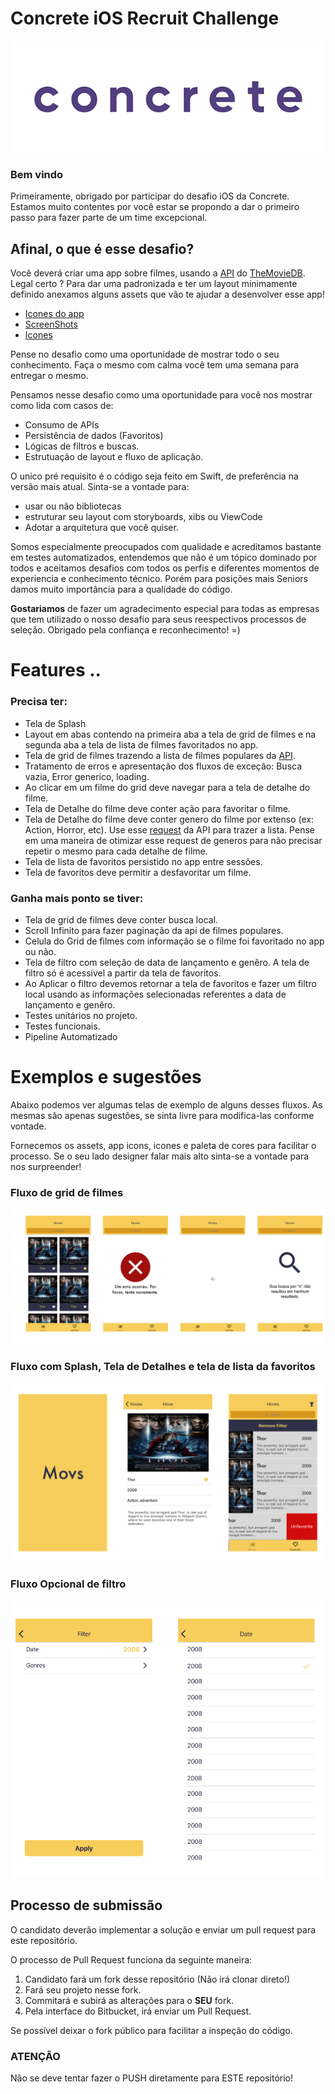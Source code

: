 # Concrete iOS Recruit Challenge #

![Gif](assets/Logo-animado-1.gif)

### Bem vindo

Primeiramente, obrigado por participar do desafio iOS da Concrete. Estamos muito contentes por você estar se propondo a dar o primeiro passo para fazer parte de um time excepcional.


## Afinal, o que é esse desafio?

Você deverá criar uma app sobre filmes, usando a  [API](https://developers.themoviedb.org/3/getting-started/introduction) do [TheMovieDB](https://www.themoviedb.org/?language=en). Legal certo ? Para dar uma padronizada e ter um layout minimamente definido anexamos alguns assets que vão te ajudar a desenvolver esse app!

-  [Icones do app](assets/appIcons)
-  [ScreenShots](assets/screenshots)
-  [Icones](assets/icons)

Pense no desafio como uma oportunidade de mostrar todo o seu conhecimento. Faça o mesmo com calma você tem uma semana para entregar o mesmo.

Pensamos nesse desafio como uma oportunidade para você nos mostrar como lida com casos de:

- Consumo de APIs
- Persistência de dados (Favoritos)
- Lógicas de filtros e buscas.
- Estrutuação de layout e fluxo de aplicação.


O unico pré requisito é o código seja feito em Swift, de preferência na versão mais atual. Sinta-se a vontade para:
- usar ou não bibliotecas
- estruturar seu layout com storyboards, xibs ou ViewCode
- Adotar a arquitetura que você quiser.


Somos especialmente preocupados com qualidade e acreditamos bastante em testes automatizados, entendemos que não é um tópico dominado por todos e aceitamos desafios com todos os perfis e diferentes momentos de experiencia e conhecimento técnico. Porém para posições mais Seniors damos muito importância para a qualidade do código.

**Gostariamos** de fazer um agradecimento especial para todas as empresas que tem utilizado o nosso desafio para seus reespectivos processos de seleção. Obrigado pela confiança e reconhecimento! =)

# Features ..

### Precisa ter:

- Tela de Splash
- Layout em abas contendo na primeira aba a tela de grid de filmes e na segunda aba a tela de lista de filmes favoritados no app.
- Tela de grid de filmes trazendo a lista de filmes populares da [API](https://developers.themoviedb.org/3/movies/get-popular-movies).
- Tratamento de erros e apresentação dos fluxos de exceção: Busca vazia, Error generico, loading.
- Ao clicar em um filme do grid deve navegar para a tela de detalhe do filme.
- Tela de Detalhe do filme deve conter ação para favoritar o filme.
- Tela de Detalhe do filme deve conter genero do filme por extenso (ex: Action, Horror, etc). Use esse [request](https://developers.themoviedb.org/3/genres/get-movie-list) da API para trazer a lista. Pense em uma maneira de otimizar esse request de generos para não precisar repetir o mesmo para cada detalhe de filme.
- Tela de lista de favoritos persistido no app entre sessões.
- Tela de favoritos deve permitir a desfavoritar um filme.




### Ganha mais ponto se tiver:

- Tela de grid de filmes deve conter busca local.
- Scroll Infinito para fazer paginação da api de filmes populares.
- Celula do Grid de filmes com informação se o filme foi favoritado no app ou não.
- Tela de filtro com seleção de data de lançamento e genêro. A tela de filtro só é acessivel a partir da tela de favoritos.
- Ao Aplicar o filtro devemos retornar a tela de favoritos e fazer um filtro local usando as informações selecionadas referentes a data de lançamento e genêro.
- Testes unitários no projeto.
- Testes funcionais.
- Pipeline Automatizado



# Exemplos e sugestões

Abaixo podemos ver algumas telas de exemplo de alguns desses fluxos. As mesmas são apenas sugestões, se sinta livre para modifica-las conforme vontade.

Fornecemos os assets, app icons, icones e paleta de cores para facilitar o processo. Se o seu lado designer falar mais alto sinta-se a vontade para nos surpreender!

### Fluxo de grid de filmes
![Image of Yaktocat](assets/flow/lista.png)

### Fluxo com Splash, Tela de Detalhes e tela de lista da favoritos
![Image of Yaktocat](assets/flow/splash_detalhes.png)

### Fluxo Opcional de filtro
![Image of Yaktocat](assets/flow/filtro.png)


## **Processo de submissão** ###

O candidato deverão implementar a solução e enviar um pull request para este repositório.

O processo de Pull Request funciona da seguinte maneira:

1. Candidato fará um fork desse repositório (Não irá clonar direto!)
2. Fará seu projeto nesse fork.
3. Commitará e subirá as alterações para o __SEU__ fork.
4. Pela interface do Bitbucket, irá enviar um Pull Request.

Se possível deixar o fork público para facilitar a inspeção do código.

### **ATENÇÃO** ###

Não se deve tentar fazer o PUSH diretamente para ESTE repositório!
